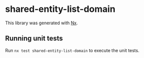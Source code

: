 # shared-entity-list-domain

This library was generated with [Nx](https://nx.dev).

## Running unit tests

Run `nx test shared-entity-list-domain` to execute the unit tests.
